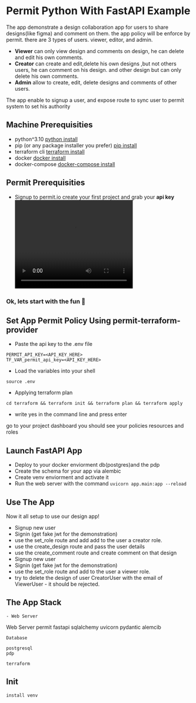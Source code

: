 



# Permit Python With FastAPI Example


The app demonstrate a design collaboration app
for users to share designs(like figma) and comment on them. the app policy will be enforce by permit. there are 3 types of users.
viewer, editor, and admin.

- **Viewer** can only view design and comments on design, he can delete and edit his own comments.
- **Creator** can create and edit,delete his own designs ,but not others users, he can comment on his design. and other design but can only delete his own comments.
- **Admin** allow to create, edit, delete designs and comments of other users.

The app enable to signup a user, and expose route to sync user to permit system to 
set his authority 


## Machine Prerequisities
- python^3.10 [python install](https://www.python.org/downloads/)
- pip (or any package installer you prefer) [pip install](https://pip.pypa.io/en/stable/cli/pip_install/)
- terraform cli [terraform install](https://developer.hashicorp.com/terraform/tutorials/aws-get-started/install-cli)
- docker [docker install](https://docs.docker.com/engine/install/)
- docker-compose [docker-compose install](https://docs.docker.com/compose/install/)

## Permit Prerequisities
- Signup to permit.io create your first project and grab your **api key** 
    <video width="320" height="240" controls>
  <source src="upload after commit .webm" type="video/webm">
  Your browser does not support the video tag.
</video>

### Ok, lets start with the fun 🐶

## Set App Permit Policy Using permit-terraform-provider

- Paste the api key to the .env file 
```
PERMIT_API_KEY=<API_KEY_HERE>
TF_VAR_permit_api_key=<API_KEY_HERE>
```
- Load the variables into your shell
```
source .env
```
- Applying terraform plan
```
cd terraform && terraform init && terraform plan && terraform apply
```
- write yes in the command line and press enter

go to your project dashboard you should see your policies resources and roles 


## Launch FastAPI App
 - Deploy to your docker enviorment db(postgres)and the pdp
 - Create the schema for your app via alembic
 - Create venv enviorment and activate it
 - Run the web server with the command ``` uvicorn app.main:app --reload ```

 ## Use The App
 Now it all setup to use our design app!

 - Signup  new user
 - Signin (get fake jwt for the demonstration)
 - use the set_role route and add add to the user a creator role.
 - use the create_design route and pass the user details
 - use the create_comment route and create comment on that    design
 - Signup  new user
 - Signin (get fake jwt for the demonstration)
 - use the set_role route and add to the user a viewer role.
 - try to delete the design of user CreatorUser with the email of ViewerUser - it should be rejected.




## The App Stack
    - Web Server 
 Web Server
    permit
    fastapi
    sqlalchemy
    uvicorn
    pydantic
    alemcib

    Database

    postgresql
    pdp

    terraform

    
## Init
    install venv 
    

